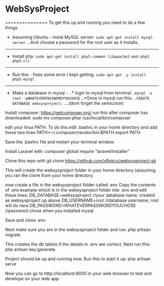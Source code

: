 # WebSysProject
===============
To get this up and running you need to do a few things. 

* Assuming Ubuntu - instal MySQL server:
`sudo apt-get install mysql-server`
...And choose a password for the root user as it installs.
------------------------------------------

* Install php:
`sudo apt-get install php5-common libapache2-mod-php5 php5-cli`
------------------------------

* Run this - fixes some error I kept getting:
`sudo apt-get -y install php5-mysql`
----------------------------

* Make a database in mysql -
..* login to mysql from terminal
..`mysql -u root -pWHATEVERPASSWORDYOUCHOSE`
..*Once in mysql run this:
..`CREATE DATABASE websysproject;`
....(dont forget the semicolon)

Install composer:
https://getcomposer.org/
run this after composer has downloaded:
sudo mv composer.phar /usr/local/bin/composer

edit your linux PATH. To do this edit .bashrc in your home directory and add these two lines
PATH=~/.composer/vendor/bin:$PATH
export PATH

Save the .bashrc file and restart your terminal window.

Install Laravel with:
composer global require "laravel/installer"

Clone this repo with
git clone https://github.com/xRokco/websysproject.git

This will create the websysproject folder in your home directory (assuming you ran the clone from your home directory.

now create a file in the websysproject folder called .env
Copy the contents of .env.example which is in the websysproject folder into .env and edit these lines:
DB_DATABASE=websysproject  //your database name, created as websysproject up above
DB_USERNAME=root          //database username, root will do here
DB_PASSWORD=WHATEVERPASSWORDYOUCHOSE //password chose when you installed mysql

Save and close .env

Next make sure you are in the websysproject folder and run:
php artisan migrate

This creates the db tables if the details in .env are correct.
Next run this:
php artisan key:generate

Project should be up and running now. Run this to start it up:
php artisan serve

Now you can go to http://localhost:8000 in your web browser to test and develope on your web app.
